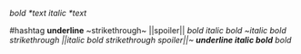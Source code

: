 *bold \*text*
_italic \*text_

\#hashtag
__underline__
~strikethrough~
||spoiler||
*bold _italic bold ~italic bold strikethrough ||italic bold strikethrough spoiler||~ __underline italic bold___ bold*
